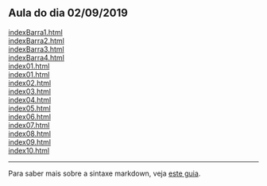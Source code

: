 ## Aula do dia 02/09/2019
[indexBarra1.html](d3_intro/barra1.html)<br>
[indexBarra2.html](d3_intro/barra2.html)<br>
[indexBarra3.html](d3_intro/barra3.html)<br>
[indexBarra4.html](d3_intro/barra4.html)<br>
[index01.html](basic/index01.html)<br>
[index01.html](basic/index01.html)<br>
[index02.html](basic/index02.html)<br>
[index03.html](basic/index03.html)<br>
[index04.html](basic/index04.html)<br>
[index05.html](basic/index05.html)<br>
[index06.html](basic/index06.html)<br>
[index07.html](basic/index07.html)<br>
[index08.html](basic/index08.html)<br>
[index09.html](basic/index09.html)<br>
[index10.html](basic/index10.html)<br>


---

Para saber mais sobre a sintaxe markdown, veja [este guia](https://guides.github.com/features/mastering-markdown/).
